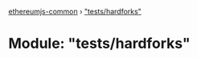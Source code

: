 [ethereumjs-common](../README.md) › ["tests/hardforks"](_tests_hardforks_.md)

# Module: "tests/hardforks"
